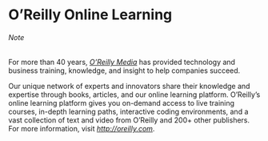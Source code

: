 # O’Reilly Online Learning

###### Note

For more than 40 years, [_O’Reilly Media_](http://oreilly.com) has provided technology and business training, knowledge, and insight to help companies succeed.

Our unique network of experts and innovators share their knowledge and expertise through books, articles, and our online learning platform. O’Reilly’s online learning platform gives you on-demand access to live training courses, in-depth learning paths, interactive coding environments, and a vast collection of text and video from O’Reilly and 200+ other publishers. For more information, visit [_http://oreilly.com_](http://oreilly.com).
